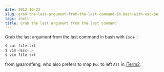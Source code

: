 ```yaml
---
date: 2012-10-23
slug: grab-the-last-argument-from-the-last-command-in-bash-with-esc-period
tags: shell
title: Grab the last argument from the last command
---
```


Grab the last argument from the last command in bash with `Esc`+`.`:

```sh
$ cat file.txt
$ vim <Esc-.>
$ vim file.txt
```

from @aaronfeng, who also prefers to map `Esc` to left `Alt` in [iTerm2](http://www.iterm2.com).
